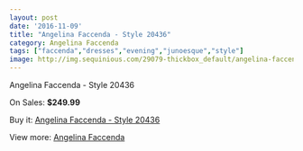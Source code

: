 ```yaml
---
layout: post
date: '2016-11-09'
title: "Angelina Faccenda - Style 20436"
category: Angelina Faccenda
tags: ["faccenda","dresses","evening","junoesque","style"]
image: http://img.sequinious.com/29079-thickbox_default/angelina-faccenda-style-20436.jpg
---
```

Angelina Faccenda - Style 20436

On Sales: **$249.99**
<a href="https://www.sequinious.com/angelina-faccenda/3806-angelina-faccenda-style-20436.html"><amp-img layout="responsive" width="600" height="600" src="//img.sequinious.com/29079-thickbox_default/angelina-faccenda-style-20436.jpg" alt="Angelina Faccenda - Style 20436 0" /></a>
<a href="https://www.sequinious.com/angelina-faccenda/3806-angelina-faccenda-style-20436.html"><amp-img layout="responsive" width="600" height="600" src="//img.sequinious.com/29080-thickbox_default/angelina-faccenda-style-20436.jpg" alt="Angelina Faccenda - Style 20436 1" /></a>

Buy it: [Angelina Faccenda - Style 20436](https://www.sequinious.com/angelina-faccenda/3806-angelina-faccenda-style-20436.html "Angelina Faccenda - Style 20436")

View more: [Angelina Faccenda](https://www.sequinious.com/16-angelina-faccenda "Angelina Faccenda")